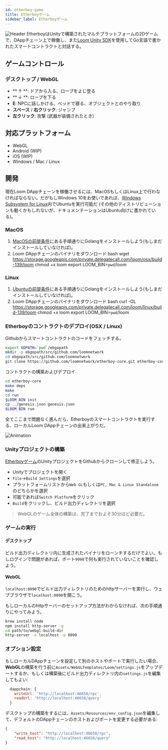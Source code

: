 ```yaml
---
id: etherboy-game
title: Etherboyゲーム
sidebar_label: Etherboyゲーム
---
```

![Header](/developers/img/ebw_splash.jpg) EtherboyはUnityで構築されたマルチプラットフォームの2Dゲームで、DAppチェーン上で稼働し、また[Loom Unity SDK](unity-sdk.md)を使用してGo言語で書かれたスマートコントラクトと対話する。

## ゲームコントロール

### デスクトップ / WebGL

- ** ↑ **: ドアから入る、ロープをよじ登る
- ** ↓ **: ロープを下る
- **E**: NPCに話しかける、ベッドで寝る、オブジェクトとのやり取り
- **スペース** / **右クリック**: ジャンプ
- **左クリック**: 攻撃 (武器が装備されたとき)

## 対応プラットフォーム

- WebGL
- Android (WIP)
- iOS (WIP)
- Windows / Mac / Linux

## 開発

現在Loom DAppチェーンを稼働させるには、MacOSもしくはLinux上で行わなければならない。だがもしWindows 10をお使いであれば、[Windows Subsystem for Linux](https://docs.microsoft.com/en-us/windows/wsl/install-win10)内でUbuntuを実行可能だ (その他のディストリビューションも動くかもしれないが、ドキュメンテーションはUbuntu向けに書かれている)。

### MacOS

1. [MacOSの前提条件](prereqs.md)にある手順通りにGolangをインストールしよう(もしまだインストールしていなければ)。
2. Loom DAppチェーンのバイナリをダウンロード 
        bash
        wget https://storage.googleapis.com/private.delegatecall.com/loom/osx/build-139/loom
        chmod +x loom
        export LOOM_BIN=`pwd`/loom

### Linux

1. [Ubuntuの前提条件](prereqs-ubuntu.md)にある手順通りにGolangをインストールしよう(もしまだインストールしていなければ)。
2. Loom DAppチェーンのバイナリをダウンロード 
        bash
        curl -OL https://storage.googleapis.com/private.delegatecall.com/loom/linux/build-139/loom
        chmod +x loom
        export LOOM_BIN=`pwd`/loom

### Etherboyのコントラクトのデプロイ(OSX / Linux)

Githubからスマートコントラクトのコードをフェッチする。

```bash
export GOPATH=`pwd`/ebgopath
mkdir -p ebgopath/src/github.com/loomnetwork
cd ebgopath/src/github.com/loomnetwork
git clone https://github.com/loomnetwork/etherboy-core.git etherboy-core
```

コントラクトの構築およびデプロイ

```bash
cd etherboy-core
make deps
make
cd run
$LOOM_BIN init
cp ../genesis.json genesis.json
$LOOM_BIN run
```

全てここまで問題なく進んだら、Etherboyのスマートコントラクトを実行する、ローカルLoom DAppチェーンの出来上がりだ。

![Animation](/developers/img/etherboy-clip.gif)

### Unityプロジェクトの構築

[Etherboyゲーム](https://github.com/loomnetwork/Etherboy)のUnityプロジェクトをGithubからクローンして修正しよう。

- Unityでプロジェクトを開く
- `File`->`Build Settings`を選択
- プラットフォームリストから`Web GL`もしくは`PC, Mac & Linux Standalone`のどちらかを選択
- 可能であれば`Switch Platform`をクリック
- `Build`をクリックし、ビルド出力ディレクトリを選択

> WebGLのゲーム全体の構築は、完了までおよそ30分ほど必要だ。

### ゲームの実行

#### デスクトップ

ビルド出力ディレクトリ内に生成されたバイナリをローンチするだけでよい。もしログインで問題があれば、ポート`9998`で何も実行されていないことを確認しよう。

#### WebGL

`localhost:8090`でビルド出力ディレクトリのためのhttpサーバーを実行し、ウェブブラウザで`localhost:8090`を開こう。

もしローカルのhttpサーバーのセットアップ方法がわからなければ、次の手順通りにやってみよう。

```bash
brew install node
npm install http-server -g
cd path/to/webgl-build-dir
http-server -a localhost -p 8090
```

### オプション設定

もしローカルDAppチェーンを設定して別のホストやポートで実行したい場合、**WebGL**の構築を行う前に`Assets/WebGLTemplates/Loom/settings.js`をアップデートするか、もしくは構築後にビルド出力ディレクトリ内の`settings.js`を編集してもよい:

```js
  dappchain: {
    writeUrl: 'http://localhost:46658/rpc',
    readUrl: 'http://localhost:46658/query'
  }
```

デスクトップの構築をするには、`Assets/Resources/env_config.json`を編集して、デフォルトのDAppチェーンのホストおよびポートを変更する必要がある:

```json
{
    "write_host": "http://localhost:46658/rpc",
    "read_host": "http://localhost:46658/query"
}
```